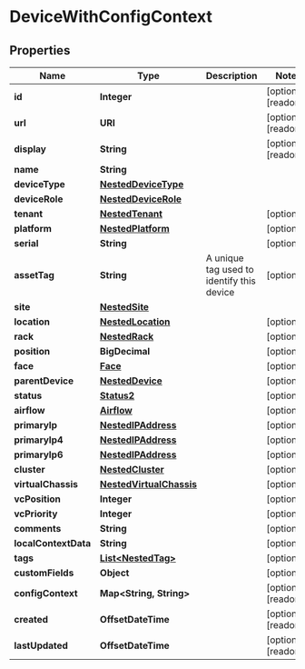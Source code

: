 

# DeviceWithConfigContext


## Properties

| Name | Type | Description | Notes |
|------------ | ------------- | ------------- | -------------|
|**id** | **Integer** |  |  [optional] [readonly] |
|**url** | **URI** |  |  [optional] [readonly] |
|**display** | **String** |  |  [optional] [readonly] |
|**name** | **String** |  |  |
|**deviceType** | [**NestedDeviceType**](NestedDeviceType.md) |  |  |
|**deviceRole** | [**NestedDeviceRole**](NestedDeviceRole.md) |  |  |
|**tenant** | [**NestedTenant**](NestedTenant.md) |  |  [optional] |
|**platform** | [**NestedPlatform**](NestedPlatform.md) |  |  [optional] |
|**serial** | **String** |  |  [optional] |
|**assetTag** | **String** | A unique tag used to identify this device |  [optional] |
|**site** | [**NestedSite**](NestedSite.md) |  |  |
|**location** | [**NestedLocation**](NestedLocation.md) |  |  [optional] |
|**rack** | [**NestedRack**](NestedRack.md) |  |  [optional] |
|**position** | **BigDecimal** |  |  [optional] |
|**face** | [**Face**](Face.md) |  |  [optional] |
|**parentDevice** | [**NestedDevice**](NestedDevice.md) |  |  [optional] |
|**status** | [**Status2**](Status2.md) |  |  [optional] |
|**airflow** | [**Airflow**](Airflow.md) |  |  [optional] |
|**primaryIp** | [**NestedIPAddress**](NestedIPAddress.md) |  |  [optional] |
|**primaryIp4** | [**NestedIPAddress**](NestedIPAddress.md) |  |  [optional] |
|**primaryIp6** | [**NestedIPAddress**](NestedIPAddress.md) |  |  [optional] |
|**cluster** | [**NestedCluster**](NestedCluster.md) |  |  [optional] |
|**virtualChassis** | [**NestedVirtualChassis**](NestedVirtualChassis.md) |  |  [optional] |
|**vcPosition** | **Integer** |  |  [optional] |
|**vcPriority** | **Integer** |  |  [optional] |
|**comments** | **String** |  |  [optional] |
|**localContextData** | **String** |  |  [optional] |
|**tags** | [**List&lt;NestedTag&gt;**](NestedTag.md) |  |  [optional] |
|**customFields** | **Object** |  |  [optional] |
|**configContext** | **Map&lt;String, String&gt;** |  |  [optional] [readonly] |
|**created** | **OffsetDateTime** |  |  [optional] [readonly] |
|**lastUpdated** | **OffsetDateTime** |  |  [optional] [readonly] |



